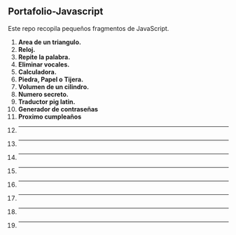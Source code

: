 ## **Portafolio-Javascript**
Este repo recopila pequeños fragmentos de JavaScript.  

1. __Area de un triangulo.__
2. __Reloj.__
3. __Repite la palabra.__
4. __Eliminar vocales.__
5. __Calculadora.__
6. __Piedra, Papel o Tijera.__
7. __Volumen de un cilindro.__
8. __Numero secreto.__
9. __Traductor pig latin.__
10. __Generador de contraseñas__
11. __Proximo cumpleaños__
13. __ __
14. __ __
15. __ __
16. __ __
17. __ __
18. __ __
19. __ __
20. __ __
